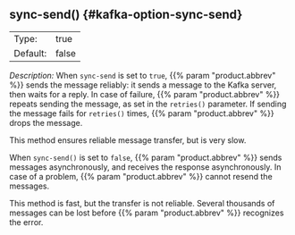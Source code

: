---
---
<!-- DISCLAIMER: This file is based on the syslog-ng Open Source Edition documentation https://github.com/balabit/syslog-ng-ose-guides/commit/2f4a52ee61d1ea9ad27cb4f3168b95408fddfdf2 and is used under the terms of The syslog-ng Open Source Edition Documentation License. The file has been modified by Axoflow. -->

## sync-send() {#kafka-option-sync-send}

|          |              |
| -------- | ------------ |
| Type:    | true | false |
| Default: | false        |

*Description:* When `sync-send` is set to `true`, {{% param "product.abbrev" %}} sends the message reliably: it sends a message to the Kafka server, then waits for a reply. In case of failure, {{% param "product.abbrev" %}} repeats sending the message, as set in the `retries()` parameter. If sending the message fails for `retries()` times, {{% param "product.abbrev" %}} drops the message.

This method ensures reliable message transfer, but is very slow.

When `sync-send()` is set to `false`, {{% param "product.abbrev" %}} sends messages asynchronously, and receives the response asynchronously. In case of a problem, {{% param "product.abbrev" %}} cannot resend the messages.

This method is fast, but the transfer is not reliable. Several thousands of messages can be lost before {{% param "product.abbrev" %}} recognizes the error.

